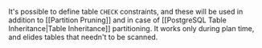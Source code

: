 It's possible to define table `CHECK` constraints, and these will be used in addition to [[Partition Pruning]] and in case of [[PostgreSQL Table Inheritance|Table Inheritance]] partitioning. It works only during plan time, and elides tables that needn't to be scanned.

